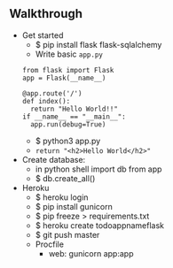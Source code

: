 #

## Walkthrough

* Get started
  * $ pip install flask flask-sqlalchemy
  * Write basic `app.py`
  ```
  from flask import Flask
  app = Flask(__name__)

  @app.route('/')
  def index():
    return "Hello World!!"
  if __name__ == "__main__":
    app.run(debug=True)
  ```
  * $ python3 app.py
  * `return "<h2>Hello World</h2>"`
* Create database:
  * in python shell import db from app
  * $ db.create_all()
* Heroku
  * $ heroku login
  * $ pip install gunicorn
  * $ pip freeze > requirements.txt
  * $ heroku create todoappnameflask
  * $ git push master
  * Procfile
    * web: gunicorn app:app
